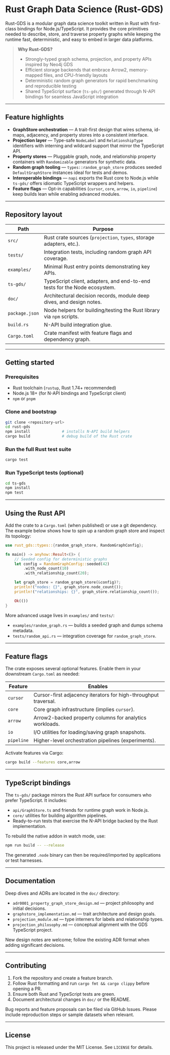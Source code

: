 # Rust Graph Data Science (Rust-GDS)

Rust-GDS is a modular graph data science toolkit written in Rust with first-class bindings for Node.js/TypeScript. It provides the core primitives needed to describe, store, and traverse property graphs while keeping the runtime fast, deterministic, and easy to embed in larger data platforms.

> **Why Rust-GDS?**
>
> - Strongly-typed graph schema, projection, and property APIs inspired by Neo4j GDS
> - Efficient storage backends that embrace Arrow2, memory-mapped files, and CPU-friendly layouts
> - Deterministic random graph generators for rapid benchmarking and reproducible testing
> - Shared TypeScript surface (`ts-gds/`) generated through N-API bindings for seamless JavaScript integration

---

## Feature highlights

- **GraphStore orchestration** &mdash; A trait-first design that wires schema, id-maps, adjacency, and property stores into a consistent interface.
- **Projection layer** &mdash; Type-safe `NodeLabel` and `RelationshipType` identifiers with interning and wildcard support that mirror the TypeScript API.
- **Property stores** &mdash; Pluggable graph, node, and relationship property containers with `Randomizable` generators for synthetic data.
- **Random graph tooling** &mdash; `types::random_graph_store` produces seeded `DefaultGraphStore` instances ideal for tests and demos.
- **Interoperable bindings** &mdash; `napi` exports the Rust core to Node.js while `ts-gds/` offers idiomatic TypeScript wrappers and helpers.
- **Feature flags** &mdash; Opt-in capabilities (`cursor`, `core`, `arrow`, `io`, `pipeline`) keep builds lean while enabling advanced modules.

---

## Repository layout

| Path           | Purpose                                                                   |
| -------------- | ------------------------------------------------------------------------- |
| `src/`         | Rust crate sources (`projection`, `types`, storage adapters, etc.).       |
| `tests/`       | Integration tests, including random graph API coverage.                   |
| `examples/`    | Minimal Rust entry points demonstrating key APIs.                         |
| `ts-gds/`      | TypeScript client, adapters, and end-to-end tests for the Node ecosystem. |
| `doc/`         | Architectural decision records, module deep dives, and design notes.      |
| `package.json` | Node helpers for building/testing the Rust library via `npm` scripts.     |
| `build.rs`     | N-API build integration glue.                                             |
| `Cargo.toml`   | Crate manifest with feature flags and dependency graph.                   |

---

## Getting started

### Prerequisites

- Rust toolchain (`rustup`, Rust 1.74+ recommended)
- Node.js 18+ (for N-API bindings and TypeScript client)
- `npm` or `pnpm`

### Clone and bootstrap

```bash
git clone <repository-url>
cd rust-gds
npm install              # installs N-API build helpers
cargo build              # debug build of the Rust crate
```

### Run the full Rust test suite

```bash
cargo test
```

### Run TypeScript tests (optional)

```bash
cd ts-gds
npm install
npm test
```

---

## Using the Rust API

Add the crate to a `Cargo.toml` (when published) or use a git dependency. The example below shows how to spin up a random graph store and inspect its topology:

```rust
use rust_gds::types::{random_graph_store, RandomGraphConfig};

fn main() -> anyhow::Result<()> {
	// Seeded config for deterministic graphs
	let config = RandomGraphConfig::seeded(42)
		.with_node_count(10)
		.with_relationship_count(20);

	let graph_store = random_graph_store(&config)?;
	println!("nodes: {}", graph_store.node_count());
	println!("relationships: {}", graph_store.relationship_count());

	Ok(())
}
```

More advanced usage lives in `examples/` and `tests/`:

- `examples/random_graph.rs` &mdash; builds a seeded graph and dumps schema metadata.
- `tests/random_api.rs` &mdash; integration coverage for `random_graph_store`.

---

## Feature flags

The crate exposes several optional features. Enable them in your downstream `Cargo.toml` as needed:

| Feature    | Enables                                                         |
| ---------- | --------------------------------------------------------------- |
| `cursor`   | Cursor-first adjacency iterators for high-throughput traversal. |
| `core`     | Core graph infrastructure (implies `cursor`).                   |
| `arrow`    | Arrow2-backed property columns for analytics workloads.         |
| `io`       | I/O utilities for loading/saving graph snapshots.               |
| `pipeline` | Higher-level orchestration pipelines (experiments).             |

Activate features via Cargo:

```bash
cargo build --features core,arrow
```

---

## TypeScript bindings

The `ts-gds/` package mirrors the Rust API surface for consumers who prefer TypeScript. It includes:

- `api/GraphStore.ts` and friends for runtime graph work in Node.js.
- `core/` utilities for building algorithm pipelines.
- Ready-to-run tests that exercise the N-API bridge backed by the Rust implementation.

To rebuild the native addon in watch mode, use:

```bash
npm run build -- --release
```

The generated `.node` binary can then be required/imported by applications or test harnesses.

---

## Documentation

Deep dives and ADRs are located in the `doc/` directory:

- `adr0001_property_graph_store_design.md` &mdash; project philosophy and initial decisions.
- `graphstore_implementation.md` &mdash; trait architecture and design goals.
- `projection_module.md` &mdash; type interners for labels and relationship types.
- `projection_philosophy.md` &mdash; conceptual alignment with the GDS TypeScript project.

New design notes are welcome; follow the existing ADR format when adding significant decisions.

---

## Contributing

1. Fork the repository and create a feature branch.
2. Follow Rust formatting and run `cargo fmt && cargo clippy` before opening a PR.
3. Ensure both Rust and TypeScript tests are green.
4. Document architectural changes in `doc/` or the README.

Bug reports and feature proposals can be filed via GitHub Issues. Please include reproduction steps or sample datasets when relevant.

---

## License

This project is released under the MIT License. See `LICENSE` for details.
